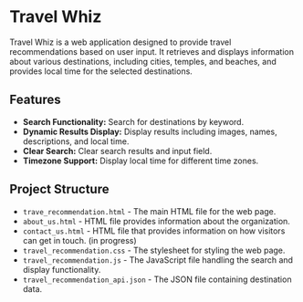 # Travel Whiz

Travel Whiz is a web application designed to provide travel recommendations based on user input. It retrieves and displays information about various destinations, including cities, temples, and beaches, and provides local time for the selected destinations.

## Features

- **Search Functionality:** Search for destinations by keyword.
- **Dynamic Results Display:** Display results including images, names, descriptions, and local time.
- **Clear Search:** Clear search results and input field.
- **Timezone Support:** Display local time for different time zones.

## Project Structure

- `trave_recommendation.html` - The main HTML file for the web page.
- `about_us.html` - HTML file provides information about the organization.
- `contact_us.html` - HTML file that provides information on how visitors can get in touch. (in progress)
- `travel_recommendation.css` - The stylesheet for styling the web page.
- `travel_recommendation.js` - The JavaScript file handling the search and display functionality.
- `travel_recommendation_api.json` - The JSON file containing destination data.
